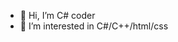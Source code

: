 - 👋 Hi, I’m С# coder
- 👀 I’m interested in C#/C++/html/css
  

<!---
Svyatoslav225/Svyatoslav225 is a ✨ special ✨ repository because its `README.md` (this file) appears on your GitHub profile.
You can click the Preview link to take a look at your changes.
--->
